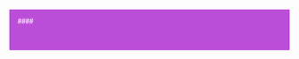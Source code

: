 #### <div style="text-align: left; background-color: #BB4ED8 ; font-family: Trebuchet MS; color: white; padding: 15px; line-height:1;border-radius:1px; margin-bottom: 0em; text-align: font-size: 25px">#### <div style="text-align: left; background-color: #BB4ED8 ; font-family: Trebuchet MS; color: white; padding: 15px; line-height:1;border-radius:1px; margin-bottom: 0em; text-align: font-size: 25px"></div></div>